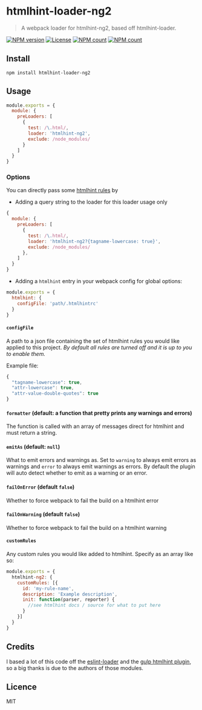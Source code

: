# htmlhint-loader-ng2

> A webpack loader for htmlhint-ng2, based off htmlhint-loader.

[![NPM version](https://img.shields.io/npm/v/htmlhint-loader-ng2.svg?style=flat)](https://www.npmjs.com/package/htmlhint-loader-ng2)
[![License](https://img.shields.io/npm/l/htmlhint-loader-ng2.svg?style=flat)](https://www.npmjs.com/package/htmlhint-loader-ng2)
[![NPM count](https://img.shields.io/npm/dm/htmlhint-loader-ng2.svg?style=flat)](https://www.npmjs.com/package/htmlhint-loader-ng2)
[![NPM count](https://img.shields.io/npm/dt/htmlhint-loader-ng2.svg?style=flat)](https://www.npmjs.com/package/htmlhint-loader-ng2)

## Install

```
npm install htmlhint-loader-ng2
```

## Usage

```javascript
module.exports = {
  module: {
    preLoaders: [
      {
        test: /\.html/, 
        loader: 'htmlhint-ng2', 
        exclude: /node_modules/
      }
    ]
  }
}
```

### Options

You can directly pass some [htmlhint rules](https://github.com/yaniswang/HTMLHint/wiki/Rules) by

- Adding a query string to the loader for this loader usage only

```javascript
{
  module: {
    preLoaders: [
      {
        test: /\.html/,
        loader: 'htmlhint-ng2?{tagname-lowercase: true}',
        exclude: /node_modules/
      },
    ]
  }
}
```

- Adding a `htmlhint` entry in your webpack config for global options:

```javascript
module.exports = {
  htmlhint: {
    configFile: 'path/.htmlhintrc'
  }
}
```

#### `configFile`

A path to a json file containing the set of htmlhint rules you would like applied to this project. *By default all rules are turned off and it is up to you to enable them.*

Example file:
```javascript
{
  "tagname-lowercase": true,
  "attr-lowercase": true,
  "attr-value-double-quotes": true
}
```

#### `formatter` (default: a function that pretty prints any warnings and errors)

The function is called with an array of messages direct for htmlhint and must return a string.

#### `emitAs` (default: `null`)

What to emit errors and warnings as. Set to `warning` to always emit errors as warnings and `error` to always emit warnings as errors. By default the plugin will auto detect whether to emit as a warning or an error.

#### `failOnError` (default `false`)

Whether to force webpack to fail the build on a htmlhint error

#### `failOnWarning` (default `false`)

Whether to force webpack to fail the build on a htmlhint warning

#### `customRules`

Any custom rules you would like added to htmlhint. Specify as an array like so:
```javascript
module.exports = {
  htmlhint-ng2: {
    customRules: [{
      id: 'my-rule-name',
      description: 'Example description',
      init: function(parser, reporter) {
        //see htmlhint docs / source for what to put here
      }
    }]
  }
}
```

## Credits

I based a lot of this code off the [eslint-loader](https://github.com/MoOx/eslint-loader) and the [gulp htmlhint plugin](https://github.com/bezoerb/gulp-htmlhint), so a big thanks is due to the authors of those modules.

## Licence

MIT
